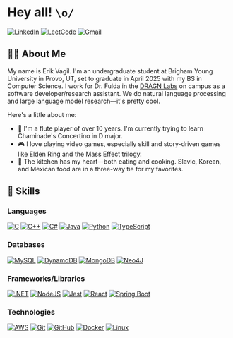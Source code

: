 # Hey all! `\o/`

[![LinkedIn](https://custom-icon-badges.demolab.com/badge/LinkedIn-0A66C2?logo=linkedin-white&logoColor=fff)](https://www.linkedin.com/in/erikvagil)
[![LeetCode](https://img.shields.io/badge/LeetCode-000000?logo=LeetCode&logoColor=#d16c06)](https://leetcode.com/u/ErikVagil/)
[![Gmail](https://img.shields.io/badge/Gmail-D14836?logo=gmail&logoColor=white)](mailto:erikvagil2734@gmail.com?subject=Hey%20Erik!)

## 👨‍💻 About Me

My name is Erik Vagil. I'm an undergraduate student at Brigham Young University in Provo, UT, set to graduate in April 2025 with my BS in Computer Science. I work for Dr. Fulda in the [DRAGN Labs](https://dragn.ai) on campus as a software developer/research assistant. We do natural language processing and large language model research—it's pretty cool.

Here's a little about me:

- 🪈 I'm a flute player of over 10 years. I'm currently trying to learn Chaminade's Concertino in D major.
- 🎮 I love playing video games, especially skill and story-driven games like Elden Ring and the Mass Effect trilogy.
- 🥘 The kitchen has my heart—both eating and cooking. Slavic, Korean, and Mexican food are in a three-way tie for my favorites.

## 🦾 Skills

### Languages

[![C](https://img.shields.io/badge/C-00599C?logo=c&logoColor=white)](#) [![C++](https://img.shields.io/badge/C++-%2300599C.svg?logo=c%2B%2B&logoColor=white)](#) [![C#](https://custom-icon-badges.demolab.com/badge/C%23-%23239120.svg?logo=cshrp&logoColor=white&color=9A5AE8)](#) [![Java](https://img.shields.io/badge/Java-%23ED8B00.svg?logo=openjdk&logoColor=white)](#) [![Python](https://img.shields.io/badge/Python-3776AB?logo=python&logoColor=fff)](#) [![TypeScript](https://img.shields.io/badge/TypeScript-3178C6?logo=typescript&logoColor=fff)](#)

### Databases

[![MySQL](https://img.shields.io/badge/MySQL-4479A1?logo=mysql&logoColor=fff)](#) [![DynamoDB](https://img.shields.io/badge/DynamoDB-4053D6?logo=amazondynamodb&logoColor=fff)](#) [![MongoDB](https://img.shields.io/badge/MongoDB-%234ea94b.svg?logo=mongodb&logoColor=white)](#) [![Neo4J](https://img.shields.io/badge/Neo4j-008CC1?logo=neo4j&logoColor=white)](#)

### Frameworks/Libraries

[![.NET](https://img.shields.io/badge/.NET-512BD4?logo=dotnet&logoColor=fff)](#) [![NodeJS](https://img.shields.io/badge/Node.js-6DA55F?logo=node.js&logoColor=white)](#) [![Jest](https://img.shields.io/badge/Jest-C21325?logo=jest&logoColor=fff)](#) [![React](https://img.shields.io/badge/React-%2320232a.svg?logo=react&logoColor=%2361DAFB)](#) [![Spring Boot](https://img.shields.io/badge/Spring%20Boot-6DB33F?logo=springboot&logoColor=fff)](#)

### Technologies

[![AWS](https://img.shields.io/badge/AWS-%23FF9900.svg?logo=amazon-web-services&logoColor=white)](#) [![Git](https://img.shields.io/badge/Git-F05032?logo=git&logoColor=fff)](#) [![GitHub](https://img.shields.io/badge/GitHub-%23121011.svg?logo=github&logoColor=white)](#) [![Docker](https://img.shields.io/badge/Docker-2496ED?logo=docker&logoColor=fff)](#) [![Linux](https://img.shields.io/badge/Linux-FCC624?logo=linux&logoColor=black)](#)

<!--
## 🛠️ Projects
-->


<!--
**ErikVagil/ErikVagil** is a ✨ _special_ ✨ repository because its `README.md` (this file) appears on your GitHub profile.

Here are some ideas to get you started:

- 🔭 I’m currently working on ...
- 🌱 I’m currently learning ...
- 👯 I’m looking to collaborate on ...
- 🤔 I’m looking for help with ...
- 💬 Ask me about ...
- 📫 How to reach me: ...
- 😄 Pronouns: ...
- ⚡ Fun fact: ...
-->
